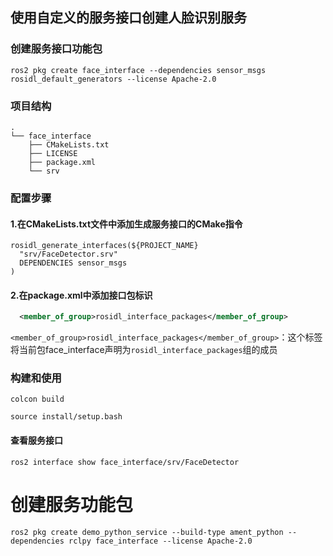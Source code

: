 ## 使用自定义的服务接口创建人脸识别服务

### 创建服务接口功能包

```
ros2 pkg create face_interface --dependencies sensor_msgs rosidl_default_generators --license Apache-2.0
```
 
### 项目结构

```
.
└── face_interface
    ├── CMakeLists.txt
    ├── LICENSE
    ├── package.xml
    └── srv
```

### 配置步骤

#### 1.在CMakeLists.txt文件中添加生成服务接口的CMake指令

```
rosidl_generate_interfaces(${PROJECT_NAME} 
  "srv/FaceDetector.srv"
  DEPENDENCIES sensor_msgs
)
```

#### 2.在package.xml中添加接口包标识

```xml
  <member_of_group>rosidl_interface_packages</member_of_group>
```
`<member_of_group>rosidl_interface_packages</member_of_group>`：这个标签将当前包face_interface声明为`rosidl_interface_packages`组的成员


### 构建和使用

```
colcon build
```

```
source install/setup.bash
```

#### 查看服务接口

```
ros2 interface show face_interface/srv/FaceDetector
```


# 创建服务功能包

```
ros2 pkg create demo_python_service --build-type ament_python --dependencies rclpy face_interface --license Apache-2.0
```





